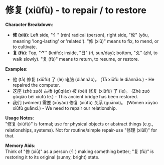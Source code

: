 # **修复 (xiūfù) - to repair / to restore**

**Character Breakdown**:  
- **修 (xiū)**: Left side, "亻" (rén) radical (person), right side, "攸" (yōu, meaning 'long-lasting' or 'related'). "修 (xiū)" means to fix, to mend, or to cultivate.  
- **复 (fù)**: Top, "⺈" (knife); inside, "日" (rì, sun/day); bottom, "夂" (zhǐ, to walk slowly). "复 (fù)" means to return, to resume, or restore.

**Examples**:  
- 他 (tā) 修复 (xiūfù) 了 (le) 电脑 (diànnǎo)。 (Tā xiūfù le diànnǎo.) - He repaired the computer.  
- 这座 (zhè zuò) 古桥 (gǔqiáo) 被 (bèi) 修复 (xiūfù) 了 (le)。 (Zhè zuò gǔqiáo bèi xiūfù le.) - This ancient bridge has been restored.  
- 我们 (wǒmen) 需要 (xūyào) 修复 (xiūfù) 关系 (guānxì)。 (Wǒmen xūyào xiūfù guānxì.) - We need to repair our relationship.

**Usage Notes**:  
"修复 (xiūfù)" is formal; use for physical objects or abstract things (e.g., relationships, systems). Not for routine/simple repair-use "修理 (xiūlǐ)" for that.

**Memory Aids**:  
Think of "修 (xiū)" as a person (亻) making something better; "复 (fù)" is restoring it to its original (sunny, bright) state.